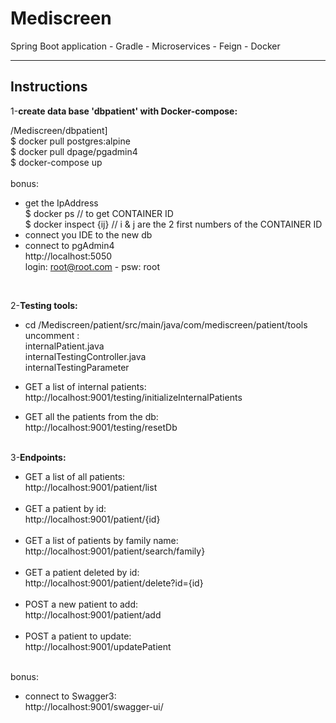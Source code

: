 # Mediscreen

Spring Boot application - Gradle - Microservices - Feign - Docker

---
**Instructions**
---

1-**create data base 'dbpatient' with Docker-compose:**<br>

/Mediscreen/dbpatient]<br>
$ docker pull postgres:alpine<br>
$ docker pull dpage/pgadmin4<br>
$ docker-compose up<br>
<br>
bonus:<br>
- get the IpAddress<br>
$ docker ps // to get CONTAINER ID<br>
$ docker inspect {ij} // i & j are the 2 first numbers of the CONTAINER ID<br>
- connect you IDE to the new db<br>
- connect to pgAdmin4<br>
http://localhost:5050 <br>
login: root@root.com - psw: root<br>
<br>

2-**Testing tools:**<br>

- cd /Mediscreen/patient/src/main/java/com/mediscreen/patient/tools <br>
  uncomment  : <br>
  internalPatient.java <br>
  internalTestingController.java <br>
  internalTestingParameter <br>

- GET a list of internal patients: <br>
  http://localhost:9001/testing/initializeInternalPatients
  <br>
- GET all the patients from the db: <br>
  http://localhost:9001/testing/resetDb
  <br>
  <br>

3-**Endpoints:**<br>

- GET a list of all patients:<br>
  http://localhost:9001/patient/list <br>
  <br>
- GET a patient by id: <br>
  http://localhost:9001/patient/{id} <br>
  <br>
- GET a list of patients by family name: <br>
  http://localhost:9001/patient/search/family} <br>
  <br>
- GET a patient deleted by id: <br>
  http://localhost:9001/patient/delete?id={id} <br>
  <br>
- POST a new patient to add:<br>
  http://localhost:9001/patient/add <br>
  <br>
- POST a patient to update:<br>
  http://localhost:9001/updatePatient <br>
  <br>

bonus:<br>
- connect to Swagger3: <br>
  http://localhost:9001/swagger-ui/ <br>
  <br>